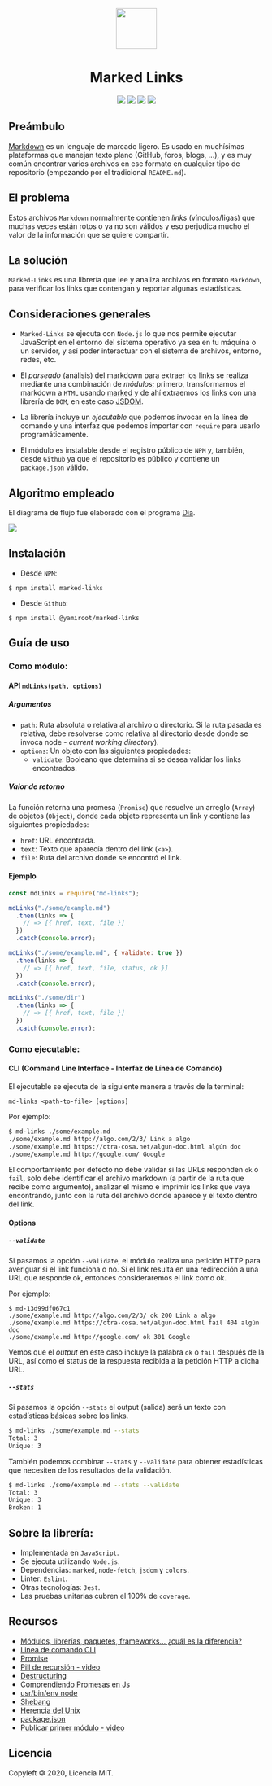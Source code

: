 <p align="center"><a href="src/assets/logo.png"><img src="src/assets/logo.png" width=80px></a></p>
<h1 align="center">Marked Links</h1>
<p align="center">
<img src="https://img.shields.io/badge/build-passing-brightgreen">
<img src="https://img.shields.io/badge/license-MIT-9cf">
<img src="https://img.shields.io/badge/npm-v6.14.5-important">
<img src="https://img.shields.io/badge/coverage-100%25-brightgreen">
</p>


## Preámbulo

[Markdown](https://es.wikipedia.org/wiki/Markdown) es un lenguaje de marcado
ligero. Es usado en muchísimas plataformas que manejan texto plano (GitHub, 
foros, blogs, ...), y es muy común encontrar varios archivos en ese formato 
en cualquier tipo de repositorio (empezando por el tradicional `README.md`).


## El problema

Estos archivos `Markdown` normalmente contienen _links_ (vínculos/ligas) que
muchas veces están rotos o ya no son válidos y eso perjudica mucho el valor de
la información que se quiere compartir.


## La solución

`Marked-Links` es una librería que lee y analiza archivos en formato `Markdown`,
para verificar los links que contengan y reportar algunas estadísticas.


## Consideraciones generales

- `Marked-Links` se ejecuta con `Node.js` lo que nos permite ejecutar JavaScript en el 
entorno del sistema operativo ya sea en tu máquina o un servidor, y así poder interactuar 
con el sistema de archivos, entorno, redes, etc.

- El _parseado_ (análisis) del markdown para extraer los links se realiza mediante una 
combinación de _módulos_; primero, transformamos el markdown a `HTML` usando
[marked](https://github.com/markedjs/marked) y de ahí extraemos los links con una librería 
de `DOM`, en este caso [JSDOM](https://github.com/jsdom/jsdom).

- La librería incluye un _ejecutable_ que podemos invocar en la línea de comando y una
interfaz que podemos importar con `require` para usarlo programáticamente.

- El módulo es instalable desde el registro público de `NPM` y, también, desde `Github` ya 
que el repositorio es público y contiene un `package.json` válido.


## Algoritmo empleado

El diagrama de flujo fue elaborado con el programa [Dia](https://es.wikipedia.org/wiki/Dia_(programa)).

<a href="src/utils/df.png"><img src="src/utils/df.png"></a>


## Instalación

- Desde `NPM`:

```
$ npm install marked-links
```

- Desde `Github`: 

```
$ npm install @yamiroot/marked-links
```


## Guía de uso

### Como módulo:

#### API `mdLinks(path, options)`

##### Argumentos

- `path`: Ruta absoluta o relativa al archivo o directorio. Si la ruta pasada es
  relativa, debe resolverse como relativa al directorio desde donde se invoca
  node - _current working directory_).
- `options`: Un objeto con las siguientes propiedades:
  * `validate`: Booleano que determina si se desea validar los links
    encontrados.

##### Valor de retorno

La función retorna una promesa (`Promise`) que resuelve un arreglo (`Array`) de 
objetos (`Object`), donde cada objeto representa un link y contiene las siguientes
propiedades:

- `href`: URL encontrada.
- `text`: Texto que aparecía dentro del link (`<a>`).
- `file`: Ruta del archivo donde se encontró el link.

#### Ejemplo

```js
const mdLinks = require("md-links");

mdLinks("./some/example.md")
  .then(links => {
    // => [{ href, text, file }]
  })
  .catch(console.error);

mdLinks("./some/example.md", { validate: true })
  .then(links => {
    // => [{ href, text, file, status, ok }]
  })
  .catch(console.error);

mdLinks("./some/dir")
  .then(links => {
    // => [{ href, text, file }]
  })
  .catch(console.error);
```

### Como ejecutable:

#### CLI (Command Line Interface - Interfaz de Línea de Comando)

El ejecutable se ejecuta de la siguiente manera a través de la terminal:

`md-links <path-to-file> [options]`

Por ejemplo:

```sh
$ md-links ./some/example.md
./some/example.md http://algo.com/2/3/ Link a algo
./some/example.md https://otra-cosa.net/algun-doc.html algún doc
./some/example.md http://google.com/ Google
```

El comportamiento por defecto no debe validar si las URLs responden `ok` o `fail`,
solo debe identificar el archivo markdown (a partir de la ruta que recibe como
argumento), analizar el mismo e imprimir los links que vaya encontrando, junto 
con la ruta del archivo donde aparece y el texto dentro del link.

#### Options

##### `--validate`

Si pasamos la opción `--validate`, el módulo realiza una petición HTTP para
averiguar si el link funciona o no. Si el link resulta en una redirección a una
URL que responde ok, entonces consideraremos el link como ok.

Por ejemplo:

```sh13d99df067c1
$ md-13d99df067c1
./some/example.md http://algo.com/2/3/ ok 200 Link a algo
./some/example.md https://otra-cosa.net/algun-doc.html fail 404 algún doc
./some/example.md http://google.com/ ok 301 Google
```

Vemos que el _output_ en este caso incluye la palabra `ok` o `fail` después de
la URL, así como el status de la respuesta recibida a la petición HTTP a dicha
URL.

##### `--stats`

Si pasamos la opción `--stats` el output (salida) será un texto con estadísticas
básicas sobre los links.

```sh
$ md-links ./some/example.md --stats
Total: 3
Unique: 3
```

También podemos combinar `--stats` y `--validate` para obtener estadísticas que
necesiten de los resultados de la validación.

```sh
$ md-links ./some/example.md --stats --validate
Total: 3
Unique: 3
Broken: 1
```

## Sobre la librería:

- Implementada en `JavaScript`.
- Se ejecuta utilizando `Node.js`. 
- Dependencias: `marked`, `node-fetch`, `jsdom` y `colors`.
- Linter: `Eslint`.
- Otras tecnologías: `Jest`.
- Las pruebas unitarias cubren el 100% de `coverage`.


## Recursos

- [Módulos, librerías, paquetes, frameworks... ¿cuál es la diferencia?](http://community.laboratoria.la/t/modulos-librerias-paquetes-frameworks-cual-es-la-diferencia/175)
- [Linea de comando CLI](https://medium.com/netscape/a-guide-to-create-a-nodejs-command-line-package-c2166ad0452e)
- [Promise](https://javascript.info/promise-basics)
- [Pill de recursión - video](https://www.youtube.com/watch?v=lPPgY3HLlhQ&t=916s)
- [Destructuring](https://codeburst.io/es6-destructuring-the-complete-guide-7f842d08b98f)
- [Comprendiendo Promesas en Js](https://hackernoon.com/understanding-promises-in-javascript-13d99df067c1)
- [usr/bin/env node](https://www.it-swarm.dev/es/node.js/que-hace-exactamente-usrbinenv-node-al-principio-de-los-archivos-de-nodo/1056706740/)
- [Shebang](https://es.wikipedia.org/wiki/Shebang)
- [Herencia del Unix](http://www.juntadeandalucia.es/empleo/recursos/material_didactico/especialidades/materialdidactico_tic_linux_basico/tema_004/archivos/apartado_002.html)
- [package.json](http://wiki.commonjs.org/wiki/Packages/1.0)
- [Publicar primer módulo - video](https://www.youtube.com/watch?v=grOjfJpqwyw&start=12s)


## Licencia

Copyleft 🄯 2020, Licencia MIT.

